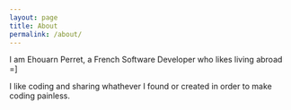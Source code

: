 ```yaml
---
layout: page
title: About
permalink: /about/
---
```


I am Ehouarn Perret, a French Software Developer who likes living abroad =]

I like coding and sharing whathever I found or created in order to make coding painless.
